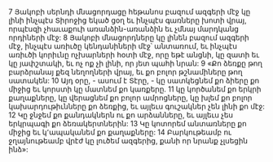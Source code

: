 7 Յակոբի սերնդի մնացորդացը հեթանոս բազում ազգերի մէջ կը լինի ինչպէս Տիրոջից եկած ցօղ
եւ ինչպէս գառները խոտի վրայ,
որպէսզի չհաւաքուի առանձին-առանձին եւ չմնայ մարդկանց որդիների մէջ:
8 Յակոբի մնացորդները կը լինեն բազում ազգերի մէջ,
ինչպէս առիւծը կենդանիների մէջ՝ անտառում,
եւ ինչպէս առիւծի կորիւնը ոչխարների հօտի մէջ, որը եթէ անցնի,
կը զատի եւ կը յափշտակի,
եւ ոչ ոք չի լինի, որ յետ պահի նրան:
9 «Քո ձեռքը թող բարձրանայ քեզ նեղողների վրայ,
եւ քո բոլոր թշնամիները թող սատակեն:
10 Այդ օրը, - ասում է Տէրը, -
կը սատկեցնեմ քո ձիերը քո միջից
եւ կորստի կը մատնեմ քո կառքերը.
11 կը կործանեմ քո երկրի քաղաքները,
կը վերացնեմ քո բոլոր ամրոցները,
կը խլեմ քո բոլոր կախարդութիւնները քո ձեռքից,
եւ այլեւս գուշակներ չեն լինի քո մէջ:
12 Կը ջնջեմ քո քանդակներն ու քո արձանները,
եւ այլեւս չես երկրպագի քո ձեռակերտներին:
13 Կը կոտորեմ անտառները քո միջից եւ կ՚ապականեմ քո քաղաքները:
14 Բարկութեամբ ու ջղայնութեամբ վրէժ կը լուծեմ ազգերից,
քանի որ նրանք չլսեցին ինձ»:
